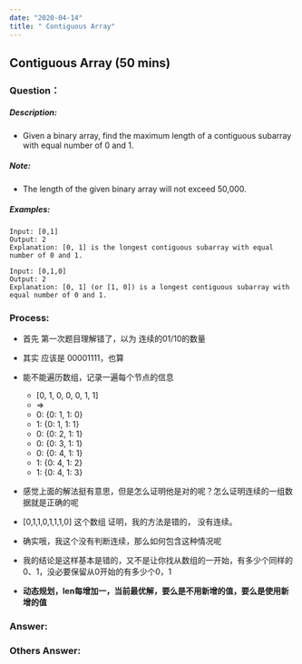 ```yaml
---
date: "2020-04-14"
title: " Contiguous Array"
---
```


## Contiguous Array (50 mins)

### Question：

##### Description:
* Given a binary array, find the maximum length of a contiguous subarray with equal number of 0 and 1.

##### Note:
* The length of the given binary array will not exceed 50,000.

##### Examples:
```
Input: [0,1]
Output: 2
Explanation: [0, 1] is the longest contiguous subarray with equal number of 0 and 1.

Input: [0,1,0]
Output: 2
Explanation: [0, 1] (or [1, 0]) is a longest contiguous subarray with equal number of 0 and 1.
```

### Process:
- 首先 第一次题目理解错了，以为 连续的01/10的数量
- 其实 应该是 00001111，也算
- 能不能遍历数组，记录一遍每个节点的信息
  * [0, 1, 0, 0, 0, 1, 1]
  * =>
  * 0: {0: 1, 1: 0}
  * 1: {0: 1, 1: 1}
  * 0: {0: 2, 1: 1}
  * 0: {0: 3, 1: 1}
  * 0: {0: 4, 1: 1}
  * 1: {0: 4, 1: 2}
  * 1: {0: 4, 1: 3}

- 感觉上面的解法挺有意思，但是怎么证明他是对的呢？怎么证明连续的一组数据就是正确的呢
- [0,1,1,0,1,1,1,0] 这个数组 证明，我的方法是错的， 没有连续。
- 确实哦，我这个没有判断连续，那么如何包含这种情况呢
- 我的结论是这样基本是错的，又不是让你找从数组的一开始，有多少个同样的0、1，没必要保留从0开始的有多少个0，1
- **动态规划，len每增加一，当前最优解，要么是不用新增的值，要么是使用新增的值**

### Answer:

### Others Answer:
